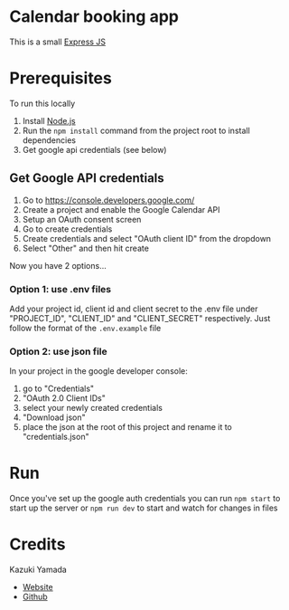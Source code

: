 # Calendar booking app

This is a small [Express JS](https://expressjs.com/)

# Prerequisites

To run this locally

1. Install [Node.js](https://nodejs.org/)
2. Run the `npm install` command from the project root to install dependencies
3. Get google api credentials (see below)

## Get Google API credentials

1. Go to https://console.developers.google.com/
2. Create a project and enable the Google Calendar API
3. Setup an OAuth consent screen
4. Go to create credentials
5. Create credentials and select "OAuth client ID" from the dropdown
6. Select "Other" and then hit create

Now you have 2 options...

### Option 1: use .env files

Add your project id, client id and client secret to the .env file under "PROJECT_ID", "CLIENT_ID" and "CLIENT_SECRET" respectively. Just follow the format of the `.env.example` file

### Option 2: use json file

In your project in the google developer console:

1. go to "Credentials"
2. "OAuth 2.0 Client IDs"
3. select your newly created credentials
4. "Download json"
5. place the json at the root of this project and rename it to "credentials.json"

# Run

Once you've set up the google auth credentials you can run `npm start` to start up the server or `npm run dev` to start and watch for changes in files

# Credits

Kazuki Yamada

- [Website](http://kazyamada.com/)
- [Github](https://github.com/kaz-yamada)
